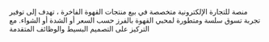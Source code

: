 منصة للتجارة الإلكترونية متخصصة في بيع منتجات القهوة الفاخرة ، تهدف إلى توفير تجربة تسوق سلسة ومتطورة لمحبي القهوة بالفرز حسب السعر أو الشدة أو الشواء.  مع التركيز على التصميم البسيط والوظائف المتقدمة 

